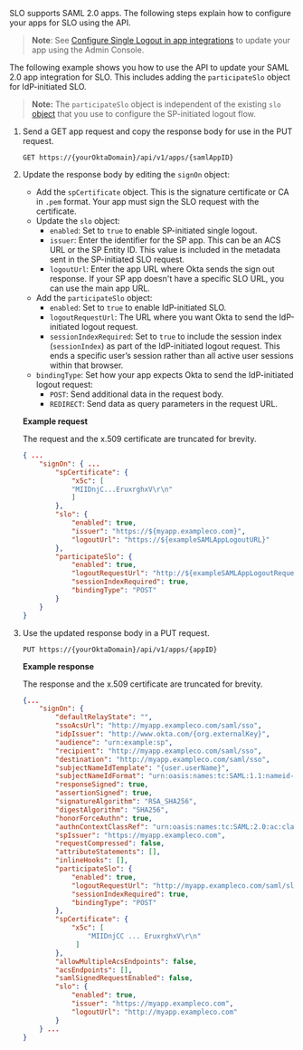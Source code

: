 SLO supports SAML 2.0 apps. The following steps explain how to configure your apps for SLO using the API.

> **Note**: See [Configure Single Logout in app integrations](https://help.okta.com/okta_help.htm?type=oie&id=apps-single-logout) to update your app using the Admin Console.

The following example shows you how to use the API to update your SAML 2.0 app integration for SLO. This includes adding the `participateSlo` object for IdP-initiated SLO.

> **Note:** The `participateSlo` object is independent of the existing `slo` [object](https://developer.okta.com/docs/api/openapi/okta-management/management/tag/Application/#tag/Application/operation/createApplication!path=6/settings&t=request) that you use to configure the SP-initiated logout flow.

1. Send a GET app request and copy the response body for use in the PUT request.

    `GET https://{yourOktaDomain}/api/v1/apps/{samlAppID}`

2. Update the response body by editing the `signOn` object:

    * Add the `spCertificate` object. This is the signature certificate or CA in `.pem` format. Your app must sign the SLO request with the certificate.
    * Update the `slo` object:
      * `enabled`: Set to `true` to enable SP-initiated single logout.
      * `issuer`: Enter the identifier for the SP app. This can be an ACS URL or the SP Entity ID. This value is included in the metadata sent in the SP-initiated SLO request.
      * `logoutUrl`: Enter the app URL where Okta sends the sign out response. If your SP app doesn't have a specific SLO URL, you can use the main app URL.
    * Add the `participateSlo` object:
      * `enabled`: Set to `true` to enable IdP-initiated SLO.
      * `logoutRequestUrl`: The URL where you want Okta to send the IdP-initiated logout request.
      * `sessionIndexRequired`: Set to `true` to include the session index (`sessionIndex`) as part of the IdP-initiated logout request. This ends a specific user’s session rather than all active user sessions within that browser.
    * `bindingType`: Set how your app expects Okta to send the IdP-initiated logout request:
      * `POST`: Send additional data in the request body.
      * `REDIRECT`: Send data as query parameters in the request URL.

    **Example request**

    The request and the x.509 certificate are truncated for brevity.

    ```json
    { ...
        "signOn": { ...
            "spCertificate": {
                "x5c": [
                "MIIDnjC...EruxrghxV\r\n"
                ]
            },
            "slo": {
                "enabled": true,
                "issuer": "https://${myapp.exampleco.com}",
                "logoutUrl": "https://${exampleSAMLAppLogoutURL}"
            },
            "participateSlo": {
                "enabled": true,
                "logoutRequestUrl": "http://${exampleSAMLAppLogoutRequestURL}",
                "sessionIndexRequired": true,
                "bindingType": "POST"
            }
        }
    }
    ```

3. Use the updated response body in a PUT request.

    `PUT https://{yourOktaDomain}/api/v1/apps/{appID}`

    **Example response**

    The response and the x.509 certificate are truncated for brevity.

    ```json
    {...
        "signOn": {
            "defaultRelayState": "",
            "ssoAcsUrl": "http://myapp.exampleco.com/saml/sso",
            "idpIssuer": "http://www.okta.com/{org.externalKey}",
            "audience": "urn:example:sp",
            "recipient": "http://myapp.exampleco.com/saml/sso",
            "destination": "http://myapp.exampleco.com/saml/sso",
            "subjectNameIdTemplate": "{user.userName}",
            "subjectNameIdFormat": "urn:oasis:names:tc:SAML:1.1:nameid-format:unspecified",
            "responseSigned": true,
            "assertionSigned": true,
            "signatureAlgorithm": "RSA_SHA256",
            "digestAlgorithm": "SHA256",
            "honorForceAuthn": true,
            "authnContextClassRef": "urn:oasis:names:tc:SAML:2.0:ac:classes:PasswordProtectedTransport",
            "spIssuer": "https://myapp.exampleco.com",
            "requestCompressed": false,
            "attributeStatements": [],
            "inlineHooks": [],
            "participateSlo": {
                "enabled": true,
                "logoutRequestUrl": "http://myapp.exampleco.com/saml/slo",
                "sessionIndexRequired": true,
                "bindingType": "POST"
            },
            "spCertificate": {
                "x5c": [
                    "MIIDnjCC ... EruxrghxV\r\n"
                 ]
            },
            "allowMultipleAcsEndpoints": false,
            "acsEndpoints": [],
            "samlSignedRequestEnabled": false,
            "slo": {
                "enabled": true,
                "issuer": "https://myapp.exampleco.com",
                "logoutUrl": "http://myapp.exampleco.com"
            }
        } ...
    }
    ```

